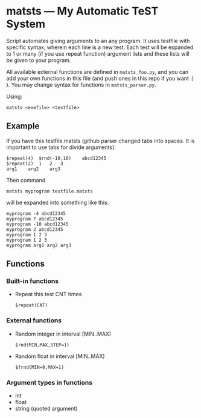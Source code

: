 # matsts — My Automatic TeST System

Script automates giving arguments to an any program. It uses testfile with specific syntax, wherein each line is a new test.
Each test will be expanded to 1 or many (if you use repeat function) argument lists and these lists will be given to your program.

All available external functions are defined in `matsts_foo.py`, and you can add your own functions in this file (and push ones in this repo if you want :) ). You may change syntax for functions in `matsts_parser.py`.

Using:  
```
matsts <exefile> <testfile>
```

## Example
If you have this testfile.matsts (github parser changed tabs into spaces.
It is important to use tabs for divide arguments):  
```
$repeat(4)	$rnd(-10,10)	abcd12345
$repeat(2)	1	2	3
arg1	arg2	arg3
```
Then command  
```
matsts myprogram testfile.matsts
```  
will be expanded into something like this:  
```
myprogram -4 abcd12345
myprogram 7 abcd12345
myprogram -10 abcd12345
myprogram 2 abcd12345
myprogram 1 2 3
myprogram 1 2 3
myprogram arg1 arg2 arg3
```

## Functions
### Built-in functions
* Repeat this test CNT times  
    ```
    $repeat(CNT)
    ```

### External functions
* Random integer in interval [MIN..MAX)  
    ```
    $rnd(MIN,MAX,STEP=1)
    ```
* Random float in interval [MIN..MAX)  
    ```
    $frnd(MIN=0,MAX=1)
    ```

### Argument types in functions
* int
* float
* string (quoted argument)
